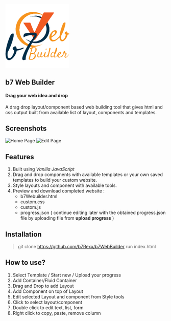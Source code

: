 ![Edit Page](/assets/img/b7-logo.png)

## b7 Web Builder
#### Drag your web idea and drop
A drag drop layout/component based web building tool that gives html and css output built from available list of layout, components and templates.
 
## Screenshots
![Home Page](https://imgur.com/UhgYJaj)
![Edit Page](https://imgur.com/d4y57vI)

## Features
 1. Built using *Vanilla JavaScript* 
 2. Drag and drop components with available templates or your own saved templates to build your custom website.
 3. Style layouts and component with available tools.
 4. Preview and download completed website :
      * b7Webuilder.html 
      * custom.css 
      * custom.js
      * progress.json ( continue editing later with the obtained progress.json file by uploading file from **upload progress** )

## Installation
> git clone https://github.com/b7Rexx/b7WebBuilder
> run index.html 

## How to use?
1. Select Template / Start new / Upload your progress
2. Add Container/Fluid Container
3. Drag and Drop to add Layout
4. Add Component on top of Layout
5. Edit selected Layout and component from Style tools
6. Click to select layout/component
7. Double click to edit text, list, form 
8. Right click to copy, paste, remove column
